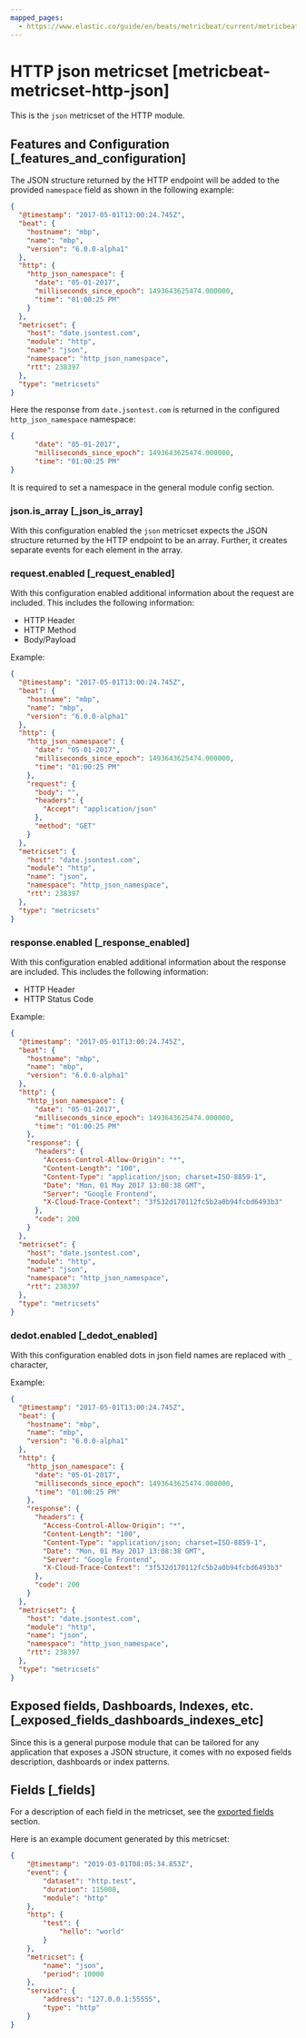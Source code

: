 ```yaml
---
mapped_pages:
  - https://www.elastic.co/guide/en/beats/metricbeat/current/metricbeat-metricset-http-json.html
---
```


<!-- This file is generated! See scripts/mage/docs_collector.go -->

# HTTP json metricset [metricbeat-metricset-http-json]

This is the `json` metricset of the HTTP module.


## Features and Configuration [_features_and_configuration]

The JSON structure returned by the HTTP endpoint will be added to the provided `namespace` field as shown in the following example:

```json
{
  "@timestamp": "2017-05-01T13:00:24.745Z",
  "beat": {
    "hostname": "mbp",
    "name": "mbp",
    "version": "6.0.0-alpha1"
  },
  "http": {
    "http_json_namespace": {
      "date": "05-01-2017",
      "milliseconds_since_epoch": 1493643625474.000000,
      "time": "01:00:25 PM"
    }
  },
  "metricset": {
    "host": "date.jsontest.com",
    "module": "http",
    "name": "json",
    "namespace": "http_json_namespace",
    "rtt": 238397
  },
  "type": "metricsets"
}
```

Here the response from `date.jsontest.com` is returned in the configured `http_json_namespace` namespace:

```json
{
      "date": "05-01-2017",
      "milliseconds_since_epoch": 1493643625474.000000,
      "time": "01:00:25 PM"
}
```

It is required to set a namespace in the general module config section.


### json.is_array [_json_is_array]

With this configuration enabled the `json` metricset expects the JSON structure returned by the HTTP endpoint to be an array. Further, it creates separate events for each element in the array.


### request.enabled [_request_enabled]

With this configuration enabled additional information about the request are included. This includes the following information:

* HTTP Header
* HTTP Method
* Body/Payload

Example:

```json
{
  "@timestamp": "2017-05-01T13:00:24.745Z",
  "beat": {
    "hostname": "mbp",
    "name": "mbp",
    "version": "6.0.0-alpha1"
  },
  "http": {
    "http_json_namespace": {
      "date": "05-01-2017",
      "milliseconds_since_epoch": 1493643625474.000000,
      "time": "01:00:25 PM"
    },
    "request": {
      "body": "",
      "headers": {
        "Accept": "application/json"
      },
      "method": "GET"
    }
  },
  "metricset": {
    "host": "date.jsontest.com",
    "module": "http",
    "name": "json",
    "namespace": "http_json_namespace",
    "rtt": 238397
  },
  "type": "metricsets"
}
```


### response.enabled [_response_enabled]

With this configuration enabled additional information about the response are included. This includes the following information:

* HTTP Header
* HTTP Status Code

Example:

```json
{
  "@timestamp": "2017-05-01T13:00:24.745Z",
  "beat": {
    "hostname": "mbp",
    "name": "mbp",
    "version": "6.0.0-alpha1"
  },
  "http": {
    "http_json_namespace": {
      "date": "05-01-2017",
      "milliseconds_since_epoch": 1493643625474.000000,
      "time": "01:00:25 PM"
    },
    "response": {
      "headers": {
        "Access-Control-Allow-Origin": "*",
        "Content-Length": "100",
        "Content-Type": "application/json; charset=ISO-8859-1",
        "Date": "Mon, 01 May 2017 13:08:38 GMT",
        "Server": "Google Frontend",
        "X-Cloud-Trace-Context": "3f532d170112fc5b2a0b94fcbd6493b3"
      },
      "code": 200
    }
  },
  "metricset": {
    "host": "date.jsontest.com",
    "module": "http",
    "name": "json",
    "namespace": "http_json_namespace",
    "rtt": 238397
  },
  "type": "metricsets"
}
```


### dedot.enabled [_dedot_enabled]

With this configuration enabled dots in json field names  are replaced with `_` character,

Example:

```json
{
  "@timestamp": "2017-05-01T13:00:24.745Z",
  "beat": {
    "hostname": "mbp",
    "name": "mbp",
    "version": "6.0.0-alpha1"
  },
  "http": {
    "http_json_namespace": {
      "date": "05-01-2017",
      "milliseconds_since_epoch": 1493643625474.000000,
      "time": "01:00:25 PM"
    },
    "response": {
      "headers": {
        "Access-Control-Allow-Origin": "*",
        "Content-Length": "100",
        "Content-Type": "application/json; charset=ISO-8859-1",
        "Date": "Mon, 01 May 2017 13:08:38 GMT",
        "Server": "Google Frontend",
        "X-Cloud-Trace-Context": "3f532d170112fc5b2a0b94fcbd6493b3"
      },
      "code": 200
    }
  },
  "metricset": {
    "host": "date.jsontest.com",
    "module": "http",
    "name": "json",
    "namespace": "http_json_namespace",
    "rtt": 238397
  },
  "type": "metricsets"
}
```


## Exposed fields, Dashboards, Indexes, etc. [_exposed_fields_dashboards_indexes_etc]

Since this is a general purpose module that can be tailored for any application that exposes a JSON structure, it comes with no exposed fields description, dashboards or index patterns.

## Fields [_fields]

For a description of each field in the metricset, see the [exported fields](/reference/metricbeat/exported-fields-http.md) section.

Here is an example document generated by this metricset:

```json
{
    "@timestamp": "2019-03-01T08:05:34.853Z",
    "event": {
        "dataset": "http.test",
        "duration": 115000,
        "module": "http"
    },
    "http": {
        "test": {
            "hello": "world"
        }
    },
    "metricset": {
        "name": "json",
        "period": 10000
    },
    "service": {
        "address": "127.0.0.1:55555",
        "type": "http"
    }
}
```
